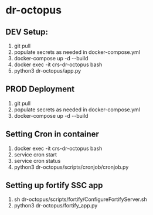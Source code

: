 # dr-octopus


## DEV Setup:
1. git pull
2. populate secrets as needed in docker-compose.yml
3. docker-compose up -d --build
4. docker exec -it crs-dr-octopus bash
5. python3 dr-octopus/app.py


## PROD Deployment
1. git pull
2. populate secrets as needed in docker-compose.yml
3. docker-compose up -d --build


## Setting Cron in container
1. docker exec -it crs-dr-octopus bash
2. service cron start
3. service cron status
4. python3 dr-octopus/scripts/cronjob/cronjob.py


## Setting up fortify SSC app
1. sh dr-octopus/scripts/fortify/ConfigureFortifyServer.sh
2. python3 dr-octopus/fortify_app.py
